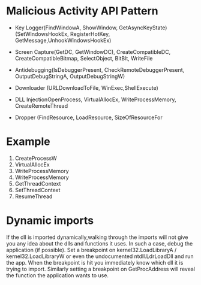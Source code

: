 # Malicious Activity API Pattern

- Key Logger(FindWindowA, ShowWindow, GetAsyncKeyState) (SetWindowsHookEx, RegisterHotKey, GetMessage,UnhookWindowsHookEx)

- Screen Capture(GetDC, GetWindowDC), CreateCompatibleDC, CreateCompatibleBitmap, SelectObject, BitBlt, WriteFile 

- Antidebugging(IsDebuggerPresent, CheckRemoteDebuggerPresent, OutputDebugStringA, OutputDebugStringW) 

- Downloader (URLDownloadToFile, WinExec,ShellExecute)

- DLL InjectionOpenProcess, VirtualAllocEx, WriteProcessMemory, CreateRemoteThread 

- Dropper (FindResource, LoadResource, SizeOfResourceFor


# Example

1. CreateProcessW
2. VirtualAllocEx
3. WriteProcessMemory
4. WriteProcessMemory
5. GetThreadContext
6. SetThreadContext
7. ResumeThread

# Dynamic imports

If the dll is imported dynamically,walking through the imports will not give you any idea about the dlls and functions it uses. In such a case, debug the application (if possible). Set a breakpoint on kernel32.LoadLibraryA / kernel32.LoadLibraryW or even the undocumented ntdll.LdrLoadDll and run the app. When the breakpoint is hit you immediately know which dll it is trying to import. Similarly setting a breakpoint on GetProcAddress will reveal the function the application wants to use.
